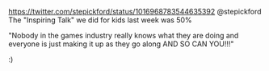 https://twitter.com/stepickford/status/1016968783544635392 @stepickford The "Inspiring Talk" we did for kids last week was 50%

"Nobody in the games industry really knows what they are doing and everyone is just making it up as they go along AND SO CAN YOU!!!"

:)